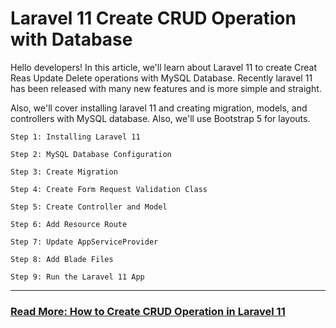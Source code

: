 # Laravel 11 Create CRUD Operation with Database

Hello developers! In this article, we'll learn about Laravel 11 to create Creat Reas Update Delete operations with MySQL Database. Recently laravel 11 has been released with many new features and is more simple and straight.

Also, we'll cover installing laravel 11 and creating migration, models, and controllers with MySQL database. Also, we'll use Bootstrap 5 for layouts.

```
Step 1: Installing Laravel 11

Step 2: MySQL Database Configuration

Step 3: Create Migration

Step 4: Create Form Request Validation Class

Step 5: Create Controller and Model

Step 6: Add Resource Route

Step 7: Update AppServiceProvider

Step 8: Add Blade Files

Step 9: Run the Laravel 11 App
```

---

### **[Read More: How to Create CRUD Operation in Laravel 11](https://websolutionstuff.com/post/laravel-11-create-crud-operation-with-database)**
